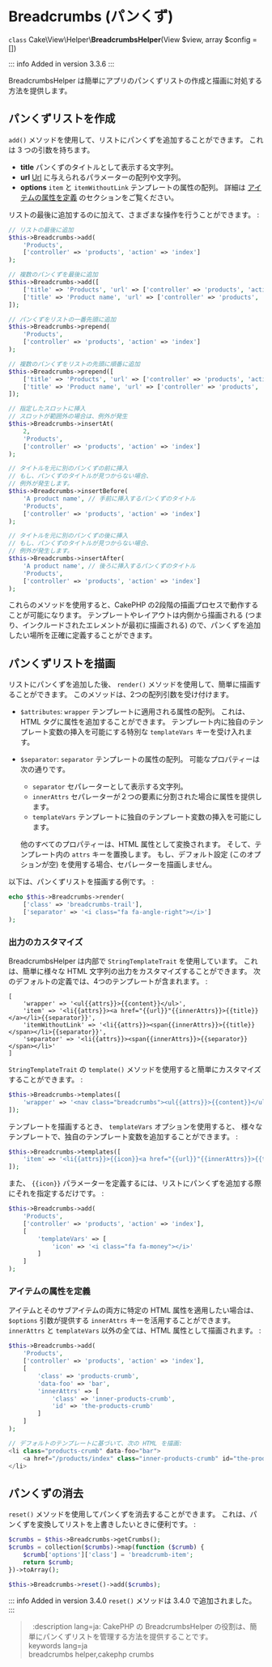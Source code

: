 # Breadcrumbs (パンくず)

`class` Cake\\View\\Helper\\**BreadcrumbsHelper**(View $view, array $config = [])

::: info Added in version 3.3.6
:::

BreadcrumbsHelper は簡単にアプリのパンくずリストの作成と描画に対処する方法を提供します。

## パンくずリストを作成

`add()` メソッドを使用して、リストにパンくずを追加することができます。
これは 3 つの引数を持ちます。

- **title** パンくずのタイトルとして表示する文字列。
- **url** [Url](../../views/helpers/url) に与えられるパラメーターの配列や文字列。
- **options** `item` と `itemWithoutLink` テンプレートの属性の配列。
  詳細は [アイテムの属性を定義](#defining_attributes_item) のセクションをご覧ください。

リストの最後に追加するのに加えて、さまざまな操作を行うことができます。 :

``` php
// リストの最後に追加
$this->Breadcrumbs->add(
    'Products',
    ['controller' => 'products', 'action' => 'index']
);

// 複数のパンくずを最後に追加
$this->Breadcrumbs->add([
    ['title' => 'Products', 'url' => ['controller' => 'products', 'action' => 'index']],
    ['title' => 'Product name', 'url' => ['controller' => 'products', 'action' => 'view', 1234]]
]);

// パンくずをリストの一番先頭に追加
$this->Breadcrumbs->prepend(
    'Products',
    ['controller' => 'products', 'action' => 'index']
);

// 複数のパンくずをリストの先頭に順番に追加
$this->Breadcrumbs->prepend([
    ['title' => 'Products', 'url' => ['controller' => 'products', 'action' => 'index']],
    ['title' => 'Product name', 'url' => ['controller' => 'products', 'action' => 'view', 1234]]
]);

// 指定したスロットに挿入
// スロットが範囲外の場合は、例外が発生
$this->Breadcrumbs->insertAt(
    2,
    'Products',
    ['controller' => 'products', 'action' => 'index']
);

// タイトルを元に別のパンくずの前に挿入
// もし、パンくずのタイトルが見つからない場合、
// 例外が発生します。
$this->Breadcrumbs->insertBefore(
    'A product name', // 手前に挿入するパンくずのタイトル
    'Products',
    ['controller' => 'products', 'action' => 'index']
);

// タイトルを元に別のパンくずの後に挿入
// もし、パンくずのタイトルが見つからない場合、
// 例外が発生します。
$this->Breadcrumbs->insertAfter(
    'A product name', // 後ろに挿入するパンくずのタイトル
    'Products',
    ['controller' => 'products', 'action' => 'index']
);
```

これらのメソッドを使用すると、CakePHP の2段階の描画プロセスで動作することが可能になります。
テンプレートやレイアウトは内側から描画される (つまり、インクルードされたエレメントが最初に描画される)
ので、パンくずを追加したい場所を正確に定義することができます。

## パンくずリストを描画

リストにパンくずを追加した後、 `render()` メソッドを使用して、簡単に描画することができます。
このメソッドは、2つの配列引数を受け付けます。

- `$attributes`: `wrapper` テンプレートに適用される属性の配列。
  これは、HTML タグに属性を追加することができます。
  テンプレート内に独自のテンプレート変数の挿入を可能にする特別な `templateVars` キーを受け入れます。

- `$separator`: `separator` テンプレートの属性の配列。
  可能なプロパティーは次の通りです。

  - `separator` セパレーターとして表示する文字列。
  - `innerAttrs` セパレーターが２つの要素に分割された場合に属性を提供します。
  - `templateVars` テンプレートに独自のテンプレート変数の挿入を可能にします。

  他のすべてのプロパティーは、HTML 属性として変換されます。
  そして、テンプレート内の `attrs` キーを置換します。
  もし、デフォルト設定 (このオプションが空) を使用する場合、セパレーターを描画しません。

以下は、パンくずリストを描画する例です。 :

``` php
echo $this->Breadcrumbs->render(
    ['class' => 'breadcrumbs-trail'],
    ['separator' => '<i class="fa fa-angle-right"></i>']
);
```

### 出力のカスタマイズ

BreadcrumbsHelper は内部で `StringTemplateTrait` を使用しています。
これは、簡単に様々な HTML 文字列の出力をカスタマイズすることができます。
次のデフォルトの定義では、4つのテンプレートが含まれます。 :

    [
        'wrapper' => '<ul{{attrs}}>{{content}}</ul>',
        'item' => '<li{{attrs}}><a href="{{url}}"{{innerAttrs}}>{{title}}</a></li>{{separator}}',
        'itemWithoutLink' => '<li{{attrs}}><span{{innerAttrs}}>{{title}}</span></li>{{separator}}',
        'separator' => '<li{{attrs}}><span{{innerAttrs}}>{{separator}}</span></li>'
    ]

`StringTemplateTrait` の `template()` メソッドを使用すると簡単にカスタマイズすることができます。 :

``` php
$this->Breadcrumbs->templates([
    'wrapper' => '<nav class="breadcrumbs"><ul{{attrs}}>{{content}}</ul></nav>',
]);
```

テンプレートを描画するとき、 `templateVars` オプションを使用すると、
様々なテンプレートで、独自のテンプレート変数を追加することができます。 :

``` php
$this->Breadcrumbs->templates([
    'item' => '<li{{attrs}}>{{icon}}<a href="{{url}}"{{innerAttrs}}>{{title}}</a></li>{{separator}}'
]);
```

また、 `{{icon}}` パラメーターを定義するには、リストにパンくずを追加する際にそれを指定するだけです。 :

``` php
$this->Breadcrumbs->add(
    'Products',
    ['controller' => 'products', 'action' => 'index'],
    [
        'templateVars' => [
            'icon' => '<i class="fa fa-money"></i>'
        ]
    ]
);
```

### アイテムの属性を定義

アイテムとそのサブアイテムの両方に特定の HTML 属性を適用したい場合は、
`$options` 引数が提供する `innerAttrs` キーを活用することができます。
`innerAttrs` と `templateVars` 以外の全ては、HTML 属性として描画されます。 :

``` php
$this->Breadcrumbs->add(
    'Products',
    ['controller' => 'products', 'action' => 'index'],
    [
        'class' => 'products-crumb',
        'data-foo' => 'bar',
        'innerAttrs' => [
            'class' => 'inner-products-crumb',
            'id' => 'the-products-crumb'
        ]
    ]
);

// デフォルトのテンプレートに基づいて、次の HTML を描画:
<li class="products-crumb" data-foo="bar">
    <a href="/products/index" class="inner-products-crumb" id="the-products-crumb">Products</a>
</li>
```

## パンくずの消去

`reset()` メソッドを使用してパンくずを消去することができます。
これは、パンくずを変換してリストを上書きしたいときに便利です。 :

``` php
$crumbs = $this->Breadcrumbs->getCrumbs();
$crumbs = collection($crumbs)->map(function ($crumb) {
    $crumb['options']['class'] = 'breadcrumb-item';
    return $crumb;
})->toArray();

$this->Breadcrumbs->reset()->add($crumbs);
```

::: info Added in version 3.4.0
`reset()` メソッドは 3.4.0 で追加されました。
:::

>   :description lang=ja: CakePHP の BreadcrumbsHelper の役割は、簡単にパンくずリストを管理する方法を提供することです。  
> keywords lang=ja  
> breadcrumbs helper,cakephp crumbs
